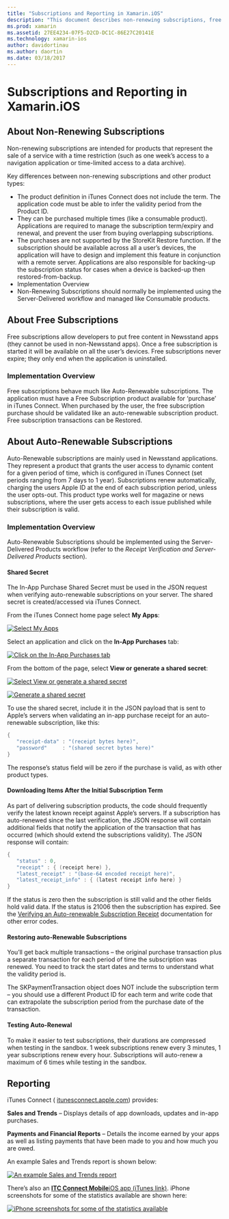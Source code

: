 ```yaml
---
title: "Subscriptions and Reporting in Xamarin.iOS"
description: "This document describes non-renewing subscriptions, free subscriptions, auto-renewable subscriptions, and using iTunes Connect to report on these items."
ms.prod: xamarin
ms.assetid: 27EE4234-07F5-D2CD-DC1C-86E27C20141E
ms.technology: xamarin-ios
author: davidortinau
ms.author: daortin
ms.date: 03/18/2017
---
```


# Subscriptions and Reporting in Xamarin.iOS

## About Non-Renewing Subscriptions

Non-renewing subscriptions are intended for products that represent the sale
of a service with a time restriction (such as one week’s access to a
navigation application or time-limited access to a data archive).   
   
Key differences between non-renewing subscriptions and other product
types:

- The product definition in iTunes Connect does not include the term. The application code must be able to infer the validity period from the Product ID. 
- They can be purchased multiple times (like a consumable product). Applications are required to manage the subscription term/expiry and renewal, and prevent the user from buying overlapping subscriptions. 
- The purchases are not supported by the StoreKit Restore function. If the subscription should be available across all a user’s devices, the application will have to design and implement this feature in conjunction with a remote server. Applications are also responsible for backing-up the subscription status for cases when a device is backed-up then restored-from-backup. 
- Implementation Overview
- Non-Renewing Subscriptions should normally be implemented using the Server-Delivered workflow and managed like Consumable products. 

## About Free Subscriptions

Free subscriptions allow developers to put free content in Newsstand apps
(they cannot be used in non-Newsstand apps). Once a free subscription is started
it will be available on all the user’s devices. Free subscriptions never
expire; they only end when the application is uninstalled.

### Implementation Overview

Free subscriptions behave much like Auto-Renewable subscriptions. The
application must have a Free Subscription product available for ‘purchase’
in iTunes Connect. When purchased by the user, the free subscription purchase
should be validated like an auto-renewable subscription product. Free
subscription transactions can be Restored.

## About Auto-Renewable Subscriptions

Auto-Renewable subscriptions are mainly used in Newsstand applications. They
represent a product that grants the user access to dynamic content for a given
period of time, which is configured in iTunes Connect (set periods ranging from
7 days to 1 year). Subscriptions renew automatically, charging the users Apple
ID at the end of each subscription period, unless the user opts-out. This
product type works well for magazine or news subscriptions, where the user gets
access to each issue published while their subscription is valid.

### Implementation Overview

Auto-Renewable Subscriptions should be implemented using the Server-Delivered
Products workflow (refer to the *Receipt Verification and Server-Delivered Products* section).

#### Shared Secret

The In-App Purchase Shared Secret must be used in the JSON request when
verifying auto-renewable subscriptions on your server. The shared secret is
created/accessed via iTunes Connect.

From the iTunes Connect home page select **My Apps**:   
   
 [![](subscriptions-and-reporting-images/image2.png "Select My Apps")](subscriptions-and-reporting-images/image2.png#lightbox)  

Select an application and click on the **In-App Purchases** tab:

[![](subscriptions-and-reporting-images/image6.png "Click on the In-App Purchases tab")](subscriptions-and-reporting-images/image6.png#lightbox)

From the bottom of the page, select **View or generate a shared secret**:
   
 [![](subscriptions-and-reporting-images/image40.png "Select View or generate a shared secret")](subscriptions-and-reporting-images/image40.png#lightbox)

 [![](subscriptions-and-reporting-images/image41.png "Generate a shared secret")](subscriptions-and-reporting-images/image41.png#lightbox)   

To use the shared secret, include it in the JSON payload that is sent to
Apple’s servers when validating an in-app purchase receipt for an
auto-renewable subscription, like this:

```csharp
{
   "receipt-data" : "(receipt bytes here)",
   "password"     : "(shared secret bytes here)"
}
```

The response’s status field will be zero if the purchase is valid, as with
other product types.

#### Downloading Items After the Initial Subscription Term

As part of delivering subscription products, the code should frequently
verify the latest known receipt against Apple’s servers. If a subscription has
auto-renewed since the last verification, the JSON response will contain
additional fields that notify the application of the transaction that has
occurred (which should extend the subscriptions validity). The JSON response
will contain:

```csharp
{
   "status" : 0,
   "receipt" : { (receipt here) },
   "latest_receipt" : "(base-64 encoded receipt here)",
   "latest_receipt_info" : { (latest receipt info here) }
}
```

If the status is zero then the subscription is still valid and the other
fields hold valid data. If the status is 21006 then the subscription has
expired. See the [Verifying an Auto-renewable Subscription Receipt](https://developer.apple.com/library/ios/releasenotes/General/ValidateAppStoreReceipt/Chapters/ValidateRemotely.html)
documentation for other error codes.

#### Restoring auto-Renewable Subscriptions

You’ll get back multiple transactions – the original purchase transaction
plus a separate transaction for each period of time the subscription was
renewed. You need to track the start dates and terms to understand what the
validity period is.   

The SKPaymentTransaction object does NOT
include the subscription term – you should use a different Product ID for each
term and write code that can extrapolate the subscription period from the
purchase date of the transaction.

#### Testing Auto-Renewal

To make it easier to test subscriptions, their durations are compressed when
testing in the sandbox. 1 week subscriptions renew every 3 minutes, 1 year
subscriptions renew every hour. Subscriptions will auto-renew a maximum of 6
times while testing in the sandbox.

## Reporting

iTunes Connect ( [itunesconnect.apple.com](http://itunesconnect.apple.com)) provides:   
   
 **Sales and Trends** – Displays details of app downloads, updates and in-app
purchases.   
   
 **Payments and Financial Reports** – Details
the income earned by your apps as well as listing payments that have been made
to you and how much you are owed.

An example Sales and Trends report is shown below:   

 [![](subscriptions-and-reporting-images/image42.png "An example Sales and Trends report")](subscriptions-and-reporting-images/image42.png#lightbox)   
   
 There’s also an  [**ITC Connect Mobile**iOS app (iTunes link)](http://itunes.apple.com/us/app/itunes-connect-mobile/id376771144?mt=8).
iPhone screenshots for some of the statistics available are shown here:   
   
 [![](subscriptions-and-reporting-images/image43.png "iPhone screenshots for some of the statistics available")](subscriptions-and-reporting-images/image43.png#lightbox)
